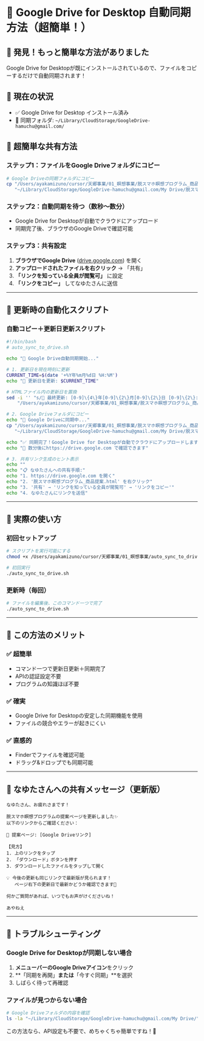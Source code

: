 # 🚀 Google Drive for Desktop 自動同期方法（超簡単！）

## 🎯 発見！もっと簡単な方法がありました

Google Drive for Desktopが既にインストールされているので、ファイルをコピーするだけで自動同期されます！

## 📁 現在の状況
- ✅ Google Drive for Desktop インストール済み
- 📂 同期フォルダ: `~/Library/CloudStorage/GoogleDrive-hamuchu@gmail.com/`

## 🎉 超簡単な共有方法

### ステップ1：ファイルをGoogle Driveフォルダにコピー

```bash
# Google Driveの同期フォルダにコピー
cp "/Users/ayakamizuno/cursor/天郷事業/01_瞑想事業/脱スマホ瞑想プログラム_商品提案.html" \
   "~/Library/CloudStorage/GoogleDrive-hamuchu@gmail.com/My Drive/脱スマホ瞑想プログラム_商品提案.html"
```

### ステップ2：自動同期を待つ（数秒〜数分）
- Google Drive for Desktopが自動でクラウドにアップロード
- 同期完了後、ブラウザのGoogle Driveで確認可能

### ステップ3：共有設定
1. **ブラウザでGoogle Drive** ([drive.google.com](https://drive.google.com)) を開く
2. **アップロードされたファイルを右クリック** → 「共有」
3. **「リンクを知っている全員が閲覧可」** に設定
4. **「リンクをコピー」** してなゆたさんに送信

---

## 🔄 更新時の自動化スクリプト

### 自動コピー＋更新日更新スクリプト

```bash
#!/bin/bash
# auto_sync_to_drive.sh

echo "🚀 Google Drive自動同期開始..."

# 1. 更新日を現在時刻に更新
CURRENT_TIME=$(date '+%Y年%m月%d日 %H:%M')
echo "📅 更新日を更新: $CURRENT_TIME"

# HTMLファイル内の更新日を置換
sed -i '' "s/📅 最終更新: [0-9]\{4\}年[0-9]\{2\}月[0-9]\{2\}日 [0-9]\{2\}:[0-9]\{2\}/📅 最終更新: $CURRENT_TIME/g" \
    "/Users/ayakamizuno/cursor/天郷事業/01_瞑想事業/脱スマホ瞑想プログラム_商品提案.html"

# 2. Google Driveフォルダにコピー
echo "📂 Google Driveに同期中..."
cp "/Users/ayakamizuno/cursor/天郷事業/01_瞑想事業/脱スマホ瞑想プログラム_商品提案.html" \
   "~/Library/CloudStorage/GoogleDrive-hamuchu@gmail.com/My Drive/脱スマホ瞑想プログラム_商品提案.html"

echo "✅ 同期完了！Google Drive for Desktopが自動でクラウドにアップロードします"
echo "🔗 数分後にhttps://drive.google.com で確認できます"

# 3. 共有リンク生成のヒント表示
echo ""
echo "📋 なゆたさんへの共有手順:"
echo "1. https://drive.google.com を開く"
echo "2. '脱スマホ瞑想プログラム_商品提案.html' を右クリック"
echo "3. '共有' → 'リンクを知っている全員が閲覧可' → 'リンクをコピー'"
echo "4. なゆたさんにリンクを送信"
```

---

## 🎯 実際の使い方

### 初回セットアップ
```bash
# スクリプトを実行可能にする
chmod +x /Users/ayakamizuno/cursor/天郷事業/01_瞑想事業/auto_sync_to_drive.sh

# 初回実行
./auto_sync_to_drive.sh
```

### 更新時（毎回）
```bash
# ファイルを編集後、このコマンド一つで完了
./auto_sync_to_drive.sh
```

---

## 🌟 この方法のメリット

### ✅ 超簡単
- コマンド一つで更新日更新＋同期完了
- APIの認証設定不要
- プログラムの知識ほぼ不要

### ✅ 確実
- Google Drive for Desktopの安定した同期機能を使用
- ファイルの競合やエラーが起きにくい

### ✅ 直感的
- Finderでファイルを確認可能
- ドラッグ&ドロップでも同期可能

---

## 📱 なゆたさんへの共有メッセージ（更新版）

```
なゆたさん、お疲れさまです！

脱スマホ瞑想プログラムの提案ページを更新しました✨
以下のリンクからご確認ください：

📄 提案ページ: [Google Driveリンク]

【見方】
1. 上のリンクをタップ
2. 「ダウンロード」ボタンを押す  
3. ダウンロードしたファイルをタップして開く

💡 今後の更新も同じリンクで最新版が見られます！
   ページ右下の更新日で最新かどうか確認できます📅

何かご質問があれば、いつでもお声がけくださいね！

あやねえ
```

---

## 🔧 トラブルシューティング

### Google Drive for Desktopが同期しない場合
1. **メニューバーのGoogle Driveアイコン**をクリック
2. **「同期を再開」**または**「今すぐ同期」**を選択
3. しばらく待って再確認

### ファイルが見つからない場合
```bash
# Google Driveフォルダの内容を確認
ls -la "~/Library/CloudStorage/GoogleDrive-hamuchu@gmail.com/My Drive/"
```

この方法なら、API設定も不要で、めちゃくちゃ簡単ですね！🎉
